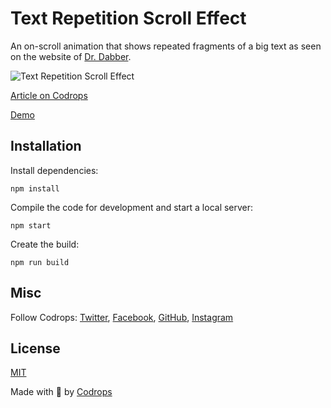 # Text Repetition Scroll Effect

An on-scroll animation that shows repeated fragments of a big text as seen on the website of [Dr. Dabber](https://experience.drdabber.com/product/stella).

![Text Repetition Scroll Effect](https://tympanus.net/codrops/wp-content/uploads/2022/04/TextRep_feat.jpg)

[Article on Codrops](https://tympanus.net/codrops/?p=63187)

[Demo](http://tympanus.net/Development/TextRepetitionEffect/)


## Installation

Install dependencies:

```
npm install
```

Compile the code for development and start a local server:

```
npm start
```

Create the build:

```
npm run build
```

## Misc 

Follow Codrops: [Twitter](http://www.twitter.com/codrops), [Facebook](http://www.facebook.com/codrops), [GitHub](https://github.com/codrops), [Instagram](https://www.instagram.com/codropsss/)

## License
[MIT](LICENSE)

Made with :blue_heart:  by [Codrops](http://www.codrops.com)





